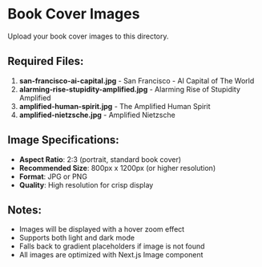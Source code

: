 # Book Cover Images

Upload your book cover images to this directory.

## Required Files:

1. **san-francisco-ai-capital.jpg** - San Francisco - AI Capital of The World
2. **alarming-rise-stupidity-amplified.jpg** - Alarming Rise of Stupidity Amplified
3. **amplified-human-spirit.jpg** - The Amplified Human Spirit
4. **amplified-nietzsche.jpg** - Amplified Nietzsche

## Image Specifications:

- **Aspect Ratio**: 2:3 (portrait, standard book cover)
- **Recommended Size**: 800px x 1200px (or higher resolution)
- **Format**: JPG or PNG
- **Quality**: High resolution for crisp display

## Notes:

- Images will be displayed with a hover zoom effect
- Supports both light and dark mode
- Falls back to gradient placeholders if image is not found
- All images are optimized with Next.js Image component








